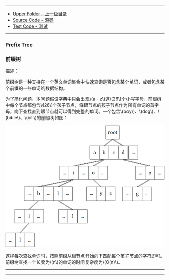 --------
* [Upper Folder - 上一级目录](../)
* [Source Code - 源码](https://github.com/zhaochenyou/Way-to-Algorithm/blob/master/src/DataStructure/PrefixTree.hpp)
* [Test Code - 测试](https://github.com/zhaochenyou/Way-to-Algorithm/blob/master/src/DataStructure/PrefixTree.cpp)

--------

### Prefix Tree
### 前缀树
<div>
描述：
<p id="i">前缀树是一种支持在一个英文单词集合中快速查询是否包含某个单词，或者包含某个前缀的一些单词的数据结构。 </p>
<p id="i">为了简化问题，本问题假设字典中只会出现\(a - z\)这\(26\)个小写字母，前缀树中每个节点都包含\(26\)个孩子节点，将跟节点的孩子节点作为所有单词的首字母，向下查找直到跟节点就可以得到完整的单词。一个包含\(boy\)、\(dog\)、\(bible\)、\(bill\)的前缀树如图： </p>
<p id="c"><img src="../res/PrefixTree1.png" /></p>
<p id="i">这样每次查找单词时，按照前缀从根节点开始向下匹配每个孩子节点的字符即可。前缀树查找一个长度为\(n\)的单词的时间复杂度为\(O(n)\)。 </p>
</div>

--------
--------
